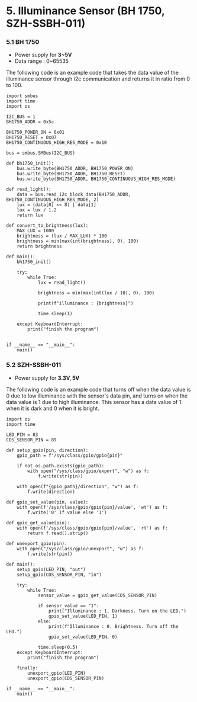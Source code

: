 # 5. Illuminance Sensor (BH 1750, SZH-SSBH-011)
### 5.1 BH 1750
* Power supply for **3~5V**
* Data range : 0~65535

The following code is an example code that takes the data value of the illuminance sensor through i2c communication and returns it in ratio from 0 to 100.
```
import smbus
import time
import os
 
I2C_BUS = 1
BH1750_ADDR = 0x5c
 
BH1750_POWER_ON = 0x01
BH1750_RESET = 0x07
BH1750_CONTINUOUS_HIGH_RES_MODE = 0x10
 
bus = smbus.SMBus(I2C_BUS)
 
def bh1750_init():
    bus.write_byte(BH1750_ADDR, BH1750_POWER_ON)
    bus.write_byte(BH1750_ADDR, BH1750_RESET)
    bus.write_byte(BH1750_ADDR, BH1750_CONTINUOUS_HIGH_RES_MODE)
 
def read_light():
    data = bus.read_i2c_block_data(BH1750_ADDR, BH1750_CONTINUOUS_HIGH_RES_MODE, 2)
    lux = (data[0] << 8) | data[1]
    lux = lux / 1.2
    return lux
 
def convert_to_brightness(lux):
    MAX_LUX = 1000
    brightness = (lux / MAX_LUX) * 100
    brightness = min(max(int(brightness), 0), 100)
    return brightness
 
def main():
    bh1750_init()
 
    try:
        while True:
            lux = read_light()
 
            brightness = min(max(int(lux / 10), 0), 100)
 
            print(f"illuminance : {brightness}")
 
            time.sleep(1)
 
    except KeyboardInterrupt:
        print("finish the program")
 
 
if __name__ == "__main__":
    main()
```
### 5.2 SZH-SSBH-011
* Power supply for **3.3V, 5V**

The following code is an example code that turns off when the data value is 0 due to low illuminance with the sensor's data pin, and turns on when the data value is 1 due to high illuminance.
This sensor has a data value of 1 when it is dark and 0 when it is bright.
```
import os
import time

LED_PIN = 83
CDS_SENSOR_PIN = 89

def setup_gpio(pin, direction):
    gpio_path = f"/sys/class/gpio/gpio{pin}"

    if not os.path.exists(gpio_path):
        with open("/sys/class/gpio/export", "w") as f:
            f.write(str(pin))

    with open(f"{gpio_path}/direction", "w") as f:
        f.write(direction)

def gpio_set_value(pin, value):
    with open(f'/sys/class/gpio/gpio{pin}/value', 'wt') as f:
        f.write('0' if value else '1')

def gpio_get_value(pin):
    with open(f'/sys/class/gpio/gpio{pin}/value', 'rt') as f:
        return f.read().strip()

def unexport_gpio(pin):
    with open("/sys/class/gpio/unexport", "w") as f:
        f.write(str(pin))

def main():
    setup_gpio(LED_PIN, "out")
    setup_gpio(CDS_SENSOR_PIN, "in")

    try:
        while True:
            sensor_value = gpio_get_value(CDS_SENSOR_PIN)

            if sensor_value == "1":
                print("Illuminance : 1. Darkness. Turn on the LED.")
                gpio_set_value(LED_PIN, 1)
            else:
                print(f"Illuminance : 0. Brightness. Turn off the LED.")
                gpio_set_value(LED_PIN, 0)

            time.sleep(0.5)
    except KeyboardInterrupt:
        print("finish the program")

    finally:
        unexport_gpio(LED_PIN)
        unexport_gpio(CDS_SENSOR_PIN)

if __name__ == "__main__":
    main()
```
